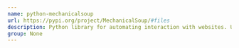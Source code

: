 ```yaml
---
name: python-mechanicalsoup
url: https://pypi.org/project/MechanicalSoup/#files
description: Python library for automating interaction with websites. URL : https://pypi.org/project/MechanicalSoup/#files Groups : None
group: None
---
```

